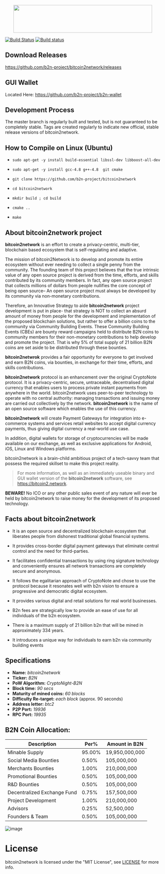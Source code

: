 <p align="center">
<img width="450" height="90" src="http://cdn.bitcoin2.network/logos/b2n-logo-lg.png">
</p>

[![Build Status](https://travis-ci.org/bitcoin2-project/bitcoin2.svg?branch=master)](https://travis-ci.org/b2n-project/bitcoin2network)
[![Build status](https://ci.appveyor.com/api/projects/status/eyuxu0c87gofex5d/branch/master?svg=true)](https://ci.appveyor.com/project/b2n-project/bitcoin2netowrk)


## Download Releases
https://github.com/b2n-project/bitcoin2network/releases

## GUI Wallet
Located Here: https://github.com/b2n-project/b2n-wallet

## Development Process

The master branch is regularly built and tested, but is not guaranteed to be completely stable. Tags are created regularly to indicate new official, stable release versions of bitcoin2network.



## How to Compile on Linux (Ubuntu)

- `sudo apt-get -y install build-essential libssl-dev libboost-all-dev`

- `sudo apt-get -y install gcc-4.8 g++-4.8  git cmake`

- `git clone https://github.com/b2n-project/bitcoin2network`

- `cd bitcoin2network`

- `mkdir build ; cd build`

- `cmake ..`

- `make`


## About bitcoin2network project

**bitcoin2network** is an effort to create a privacy-centric, multi-tier, blockchain based ecosystem that is self-regulating and adaptive.

The mission of bitcoin2Network is to develop and promote its entire ecosystem without ever needing to collect a single penny from the community. The founding team of this project believes that the true intrinsic value of any open source project is derived from the time, efforts, and skills contributed by its community members. In fact, any open source project that collects millions of dollars from people nullifies the core concept of being open source– An open source project must always be developed by its community via non-monetary contributions.

Therefore, an Innovative Strategy to aide **bitcoin2network** project development is put in place- that strategy is NOT to collect an absurd amount of money from people for the development and implementation of the proposed blockchain solutions, but rather to offer a billion coins to the community via Community Building Events. These Community Building Events (CBEs) are bounty reward campaigns held to distribute B2N coins to community members for their non-monetary contributions to help develop and promote the project. That is why 5% of total supply of 21 billion B2N coins are set aside to be distributed through these bounties.

**bitcoin2netwrok** provides a fair opportunity for everyone to get involved and earn B2N coins, via bounties, in exchange for their time, efforts, and skills contributions.

**bitcoin2network** protocol is an enhancement over the original CryptoNote protocol. It is a privacy-centric, secure, untraceable, decentralised digital currency that enables users to process private instant payments from anywhere in the world. bitcoin2network uses peer-to-peer technology to operate with no central authority: managing transactions and issuing money are carried out collectively by the network. **bitcoin2network** is the name of an open source software which enables the use of this currency.

**bitcoin2network** will create Payment Gateways for integration into e-commerce systems and services retail websites to accept digital currency payments, thus giving digital currency a real-world use case.

In addition, digital wallets for storage of cryptocurrencies will be made available on our exchange, as well as exclusive applications for Android, iOS, Linux and Windows platforms.

bitcoin2network is a brain-child ambitious project of a tech-savvy team that possess the required skillset to make this project reality.

> For more information, as well as an immediately useable binary and GUI wallet version of the **bitcoin2network** software, see https://bitcoin2.network.


**BEWARE!** No ICO or any other public sales event of any nature will ever be held by bitcoin2network to raise money for the development of its proposed technology.


## Facts about bitcoin2network

* It is an open source and decentralized blockchain ecosystem that liberates people from dishonest traditional global financial systems.

* It provides cross-border digital payment gateways that eliminate central control and the need for third-parties.

* It facilitates confidential transactions by using ring signature technology and conveniently ensures all network transactions are completely secure and anonymous.

* It follows the egalitarian approach of CryptoNote and chose to use the protocol because it resonates well with b2n vision to ensure a progressive and democratic digital ecosystem.

* It provides various digital and retail solutions for real world businesses.

* B2n fees are strategically low to provide an ease of use for all individuals of the b2n ecosystem.

* There is a maximum supply of 21 billion b2n that will be mined in approximately 334 years.

* It introduces a unique way for individuals to earn b2n via community building events



## Specifications

* **Name:**    _bitcoin2network_
* **Ticker:**   _B2N_
* **PoW Algorithm:**    _CryptoNight-B2N_
* **Block time:**  _90 secs_ 
* **Maturity of mined coins:**    _60 blocks_
* **Difficulty Re-target:**    _each block_ (approx. 90 seconds)
* **Address letter:**    _btc2_
* **P2P Port:**    _19936_
* **RPC Port:**    _19935_


## B2N Coin Allocation:	
								
Description | Per% | Amount in B2N
----------------- | --------------- | ----------------------
Minable Supply | 95.00% | 19,950,000,000
Social Media Bounties | 0.50% | 105,000,000
Merchants Bounties | 1.00% | 210,000,000
Promotional Bounties | 0.50% | 105,000,000
R&D Bounties | 0.50% | 105,000,000
Decentralized Exchange Fund | 0.75% | 157,500,000
Project Development | 1.00% | 210,000,000
Advisors | 0.25% | 52,500,000
Founders & Team | 0.50% | 105,000,000
 


![image](http://cdn.bitcoin2.network/Documents/bitcointalk/bt-ann-allocation.png)




# License

bitcoin2network is licensed under the "MIT License", see [LICENSE](LICENSE) for more info.
